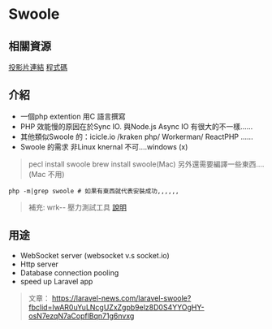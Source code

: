 # Swoole 

## 相關資源
[投影片連結](http://slides.com/albertcht/swoole-redefine-php#/)
[程式碼](https://github.com/albertcht/php-the-day-33?fref=gc&dti=118228608891680)

## 介紹
- 一個php extention 用C 語言撰寫
- PHP 效能慢的原因在於Sync IO. 與Node.js Async IO 有很大的不一樣......
- 其他類似Swoole 的：icicle\.io /kraken php/ Workerman/ ReactPHP ......
- Swoole 的需求 非Linux knernal 不可....windows (x)
> pecl install swoole
> brew install swoole(Mac)
> 另外還需要編譯一些東西....(Mac 不用)
```shell
php -m|grep swoole # 如果有東西就代表安裝成功,,,,,,
```

> 補充:
> wrk-- 壓力測試工具 [說明](http://zjumty.iteye.com/blog/2221040)

## 用途
- WebSocket server (websocket v.s socket.io)
- Http server
- Database connection pooling
- speed up Laravel app

> 文章：
https://laravel-news.com/laravel-swoole?fbclid=IwAR0uYuLNcgUZxZgpb9elz8D0S4YYOgHY-osN7ezqN7aCopflBqn71g6nvxg


